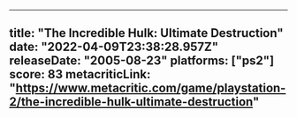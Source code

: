 
---
title: "The Incredible Hulk: Ultimate Destruction"
date: "2022-04-09T23:38:28.957Z"
releaseDate: "2005-08-23"
platforms: ["ps2"]
score: 83
metacriticLink: "https://www.metacritic.com/game/playstation-2/the-incredible-hulk-ultimate-destruction"
---
